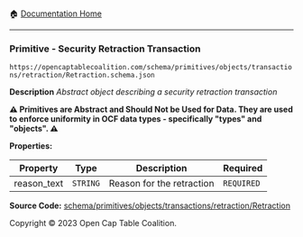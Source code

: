 :house: [Documentation Home](../../../../../../README.md)

---

### Primitive - Security Retraction Transaction

`https://opencaptablecoalition.com/schema/primitives/objects/transactions/retraction/Retraction.schema.json`

**Description** _Abstract object describing a security retraction transaction_

**:warning: Primitives are Abstract and Should Not be Used for Data. They are used to enforce uniformity in OCF data types - specifically "types" and "objects". :warning:**

**Properties:**

| Property    | Type     | Description               | Required   |
| ----------- | -------- | ------------------------- | ---------- |
| reason_text | `STRING` | Reason for the retraction | `REQUIRED` |

**Source Code:** [schema/primitives/objects/transactions/retraction/Retraction](../../../../../../../schema/primitives/objects/transactions/retraction/Retraction.schema.json)

Copyright © 2023 Open Cap Table Coalition.
